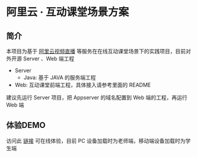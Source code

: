 # 阿里云 · 互动课堂场景方案

## 简介

本项目为基于 [阿里云视频直播](https://www.aliyun.com/product/live) 等服务在在线互动课堂场景下的实践项目，目前对外开源 Server 、Web 端工程

- Server
  - Java: 基于 JAVA 的服务端工程
- Web: 互动课堂前端工程，具体接入请参考里面的 README

建议先运行 Server 项目，把 Appserver 的域名配置到 Web 端的工程，再运行 Web 端

## 体验DEMO

访问此 [链接](https://video.aliyuncs.com/class) 可在线体验，目前 PC 设备加载时为老师端，移动端设备加载时为学生端
